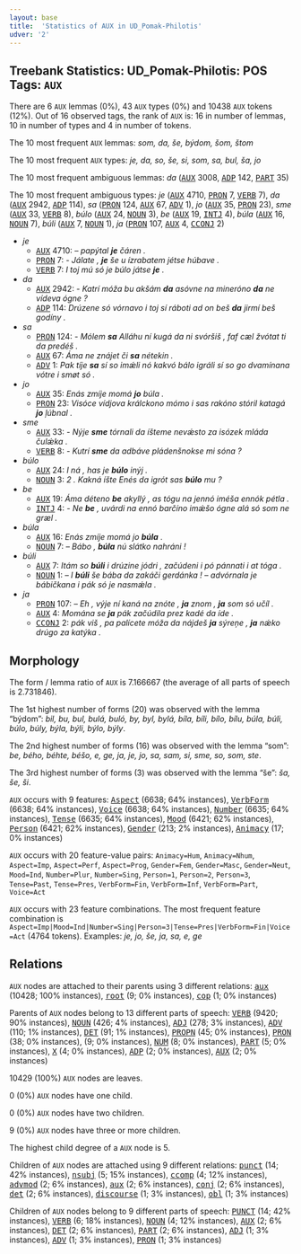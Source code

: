 ```yaml
---
layout: base
title:  'Statistics of AUX in UD_Pomak-Philotis'
udver: '2'
---
```


## Treebank Statistics: UD_Pomak-Philotis: POS Tags: `AUX`

There are 6 `AUX` lemmas (0%), 43 `AUX` types (0%) and 10438 `AUX` tokens (12%).
Out of 16 observed tags, the rank of `AUX` is: 16 in number of lemmas, 10 in number of types and 4 in number of tokens.

The 10 most frequent `AUX` lemmas: <em>som, da, še, býdom, šom, štom</em>

The 10 most frequent `AUX` types:  <em>je, da, so, še, si, som, sa, bul, ša, jo</em>

The 10 most frequent ambiguous lemmas: <em>da</em> (<tt><a href="qpm_philotis-pos-AUX.html">AUX</a></tt> 3008, <tt><a href="qpm_philotis-pos-ADP.html">ADP</a></tt> 142, <tt><a href="qpm_philotis-pos-PART.html">PART</a></tt> 35)

The 10 most frequent ambiguous types:  <em>je</em> (<tt><a href="qpm_philotis-pos-AUX.html">AUX</a></tt> 4710, <tt><a href="qpm_philotis-pos-PRON.html">PRON</a></tt> 7, <tt><a href="qpm_philotis-pos-VERB.html">VERB</a></tt> 7), <em>da</em> (<tt><a href="qpm_philotis-pos-AUX.html">AUX</a></tt> 2942, <tt><a href="qpm_philotis-pos-ADP.html">ADP</a></tt> 114), <em>sa</em> (<tt><a href="qpm_philotis-pos-PRON.html">PRON</a></tt> 124, <tt><a href="qpm_philotis-pos-AUX.html">AUX</a></tt> 67, <tt><a href="qpm_philotis-pos-ADV.html">ADV</a></tt> 1), <em>jo</em> (<tt><a href="qpm_philotis-pos-AUX.html">AUX</a></tt> 35, <tt><a href="qpm_philotis-pos-PRON.html">PRON</a></tt> 23), <em>sme</em> (<tt><a href="qpm_philotis-pos-AUX.html">AUX</a></tt> 33, <tt><a href="qpm_philotis-pos-VERB.html">VERB</a></tt> 8), <em>búlo</em> (<tt><a href="qpm_philotis-pos-AUX.html">AUX</a></tt> 24, <tt><a href="qpm_philotis-pos-NOUN.html">NOUN</a></tt> 3), <em>be</em> (<tt><a href="qpm_philotis-pos-AUX.html">AUX</a></tt> 19, <tt><a href="qpm_philotis-pos-INTJ.html">INTJ</a></tt> 4), <em>búla</em> (<tt><a href="qpm_philotis-pos-AUX.html">AUX</a></tt> 16, <tt><a href="qpm_philotis-pos-NOUN.html">NOUN</a></tt> 7), <em>búli</em> (<tt><a href="qpm_philotis-pos-AUX.html">AUX</a></tt> 7, <tt><a href="qpm_philotis-pos-NOUN.html">NOUN</a></tt> 1), <em>ja</em> (<tt><a href="qpm_philotis-pos-PRON.html">PRON</a></tt> 107, <tt><a href="qpm_philotis-pos-AUX.html">AUX</a></tt> 4, <tt><a href="qpm_philotis-pos-CCONJ.html">CCONJ</a></tt> 2)


* <em>je</em>
  * <tt><a href="qpm_philotis-pos-AUX.html">AUX</a></tt> 4710: <em>– papýtal <b>je</b> čáren .</em>
  * <tt><a href="qpm_philotis-pos-PRON.html">PRON</a></tt> 7: <em>- Jálate , <b>je</b> še u ízrabatem jétse húbave .</em>
  * <tt><a href="qpm_philotis-pos-VERB.html">VERB</a></tt> 7: <em>I toj mú só je búlo játse <b>je</b> .</em>
* <em>da</em>
  * <tt><a href="qpm_philotis-pos-AUX.html">AUX</a></tt> 2942: <em>- Katrí móža bu akšám <b>da</b> asóvne na mineróno <b>da</b> ne vídeva ógne ?</em>
  * <tt><a href="qpm_philotis-pos-ADP.html">ADP</a></tt> 114: <em>Drúzene só vórnavo i toj sí ráboti ad on beš <b>da</b> jirmí beš godíny .</em>
* <em>sa</em>
  * <tt><a href="qpm_philotis-pos-PRON.html">PRON</a></tt> 124: <em>- Mólem <b>sa</b> Alláhu ní kugá da ni svóršiš , faf cæl žvótat ti da predéš .</em>
  * <tt><a href="qpm_philotis-pos-AUX.html">AUX</a></tt> 67: <em>Áma ne znájet či <b>sa</b> nétekin .</em>
  * <tt><a href="qpm_philotis-pos-ADV.html">ADV</a></tt> 1: <em>Pak tíje <b>sa</b> sí so imǽli nó kakvó bálo igráli sí so go dvamínana vótre i smøt só .</em>
* <em>jo</em>
  * <tt><a href="qpm_philotis-pos-AUX.html">AUX</a></tt> 35: <em>Enás zmíje momá <b>jo</b> búla .</em>
  * <tt><a href="qpm_philotis-pos-PRON.html">PRON</a></tt> 23: <em>Visóce vídjova králckono mómo i sas rakóno stóril katagá <b>jo</b> ļúbnal .</em>
* <em>sme</em>
  * <tt><a href="qpm_philotis-pos-AUX.html">AUX</a></tt> 33: <em>- Nýje <b>sme</b> tórnali da íšteme nevǽsto za isózek mláda čulǽka .</em>
  * <tt><a href="qpm_philotis-pos-VERB.html">VERB</a></tt> 8: <em>- Kutrí <b>sme</b> da adbáve pládenšnokse mi sóna ?</em>
* <em>búlo</em>
  * <tt><a href="qpm_philotis-pos-AUX.html">AUX</a></tt> 24: <em>I ná , has je <b>búlo</b> inýj .</em>
  * <tt><a href="qpm_philotis-pos-NOUN.html">NOUN</a></tt> 3: <em>2 . Kakná íšte Enés da igrót sas <b>búlo</b> mu ?</em>
* <em>be</em>
  * <tt><a href="qpm_philotis-pos-AUX.html">AUX</a></tt> 19: <em>Áma déteno <b>be</b> akyllý , as tógu na jennó iméša ennók pétla .</em>
  * <tt><a href="qpm_philotis-pos-INTJ.html">INTJ</a></tt> 4: <em>- Ne <b>be</b> , uvárdi na ennó barčíno imǽšo ógne alá só som ne græl .</em>
* <em>búla</em>
  * <tt><a href="qpm_philotis-pos-AUX.html">AUX</a></tt> 16: <em>Enás zmíje momá jo <b>búla</b> .</em>
  * <tt><a href="qpm_philotis-pos-NOUN.html">NOUN</a></tt> 7: <em>– Bábo , <b>búla</b> nú slátko nahráni !</em>
* <em>búli</em>
  * <tt><a href="qpm_philotis-pos-AUX.html">AUX</a></tt> 7: <em>Itám so <b>búli</b> i drúzine jódri , začúdeni i pó pánnati i at tóga .</em>
  * <tt><a href="qpm_philotis-pos-NOUN.html">NOUN</a></tt> 1: <em>– I <b>búli</b> še bába da zakáči gerdánka ! – advórnala je bábičkana i pák só je nasmǽla .</em>
* <em>ja</em>
  * <tt><a href="qpm_philotis-pos-PRON.html">PRON</a></tt> 107: <em>– Eh , výje ní kaná na znóte , <b>ja</b> znom , <b>ja</b> som só učíl .</em>
  * <tt><a href="qpm_philotis-pos-AUX.html">AUX</a></tt> 4: <em>Momána se <b>ja</b> pák začúdila prez kadé da íde .</em>
  * <tt><a href="qpm_philotis-pos-CCONJ.html">CCONJ</a></tt> 2: <em>pák viš , pa palícete móža da nájdeš <b>ja</b> sýreņe , <b>ja</b> nǽko drúgo za katýka .</em>

## Morphology

The form / lemma ratio of `AUX` is 7.166667 (the average of all parts of speech is 2.731846).

The 1st highest number of forms (20) was observed with the lemma “býdom”: <em>bil, bu, bul, bulá, buló, by, byl, bylá, bíla, bíli, bílo, bílu, búla, búli, búlo, búly, býla, býli, býlo, býly</em>.

The 2nd highest number of forms (16) was observed with the lemma “som”: <em>be, bého, béhte, béšo, e, ge, ja, je, jo, sa, sam, si, sme, so, som, ste</em>.

The 3rd highest number of forms (3) was observed with the lemma “še”: <em>ša, še, ši</em>.

`AUX` occurs with 9 features: <tt><a href="qpm_philotis-feat-Aspect.html">Aspect</a></tt> (6638; 64% instances), <tt><a href="qpm_philotis-feat-VerbForm.html">VerbForm</a></tt> (6638; 64% instances), <tt><a href="qpm_philotis-feat-Voice.html">Voice</a></tt> (6638; 64% instances), <tt><a href="qpm_philotis-feat-Number.html">Number</a></tt> (6635; 64% instances), <tt><a href="qpm_philotis-feat-Tense.html">Tense</a></tt> (6635; 64% instances), <tt><a href="qpm_philotis-feat-Mood.html">Mood</a></tt> (6421; 62% instances), <tt><a href="qpm_philotis-feat-Person.html">Person</a></tt> (6421; 62% instances), <tt><a href="qpm_philotis-feat-Gender.html">Gender</a></tt> (213; 2% instances), <tt><a href="qpm_philotis-feat-Animacy.html">Animacy</a></tt> (17; 0% instances)

`AUX` occurs with 20 feature-value pairs: `Animacy=Hum`, `Animacy=Nhum`, `Aspect=Imp`, `Aspect=Perf`, `Aspect=Prog`, `Gender=Fem`, `Gender=Masc`, `Gender=Neut`, `Mood=Ind`, `Number=Plur`, `Number=Sing`, `Person=1`, `Person=2`, `Person=3`, `Tense=Past`, `Tense=Pres`, `VerbForm=Fin`, `VerbForm=Inf`, `VerbForm=Part`, `Voice=Act`

`AUX` occurs with 23 feature combinations.
The most frequent feature combination is `Aspect=Imp|Mood=Ind|Number=Sing|Person=3|Tense=Pres|VerbForm=Fin|Voice=Act` (4764 tokens).
Examples: <em>je, jo, še, ja, sa, e, ge</em>


## Relations

`AUX` nodes are attached to their parents using 3 different relations: <tt><a href="qpm_philotis-dep-aux.html">aux</a></tt> (10428; 100% instances), <tt><a href="qpm_philotis-dep-root.html">root</a></tt> (9; 0% instances), <tt><a href="qpm_philotis-dep-cop.html">cop</a></tt> (1; 0% instances)

Parents of `AUX` nodes belong to 13 different parts of speech: <tt><a href="qpm_philotis-pos-VERB.html">VERB</a></tt> (9420; 90% instances), <tt><a href="qpm_philotis-pos-NOUN.html">NOUN</a></tt> (426; 4% instances), <tt><a href="qpm_philotis-pos-ADJ.html">ADJ</a></tt> (278; 3% instances), <tt><a href="qpm_philotis-pos-ADV.html">ADV</a></tt> (110; 1% instances), <tt><a href="qpm_philotis-pos-DET.html">DET</a></tt> (91; 1% instances), <tt><a href="qpm_philotis-pos-PROPN.html">PROPN</a></tt> (45; 0% instances), <tt><a href="qpm_philotis-pos-PRON.html">PRON</a></tt> (38; 0% instances),  (9; 0% instances), <tt><a href="qpm_philotis-pos-NUM.html">NUM</a></tt> (8; 0% instances), <tt><a href="qpm_philotis-pos-PART.html">PART</a></tt> (5; 0% instances), <tt><a href="qpm_philotis-pos-X.html">X</a></tt> (4; 0% instances), <tt><a href="qpm_philotis-pos-ADP.html">ADP</a></tt> (2; 0% instances), <tt><a href="qpm_philotis-pos-AUX.html">AUX</a></tt> (2; 0% instances)

10429 (100%) `AUX` nodes are leaves.

0 (0%) `AUX` nodes have one child.

0 (0%) `AUX` nodes have two children.

9 (0%) `AUX` nodes have three or more children.

The highest child degree of a `AUX` node is 5.

Children of `AUX` nodes are attached using 9 different relations: <tt><a href="qpm_philotis-dep-punct.html">punct</a></tt> (14; 42% instances), <tt><a href="qpm_philotis-dep-nsubj.html">nsubj</a></tt> (5; 15% instances), <tt><a href="qpm_philotis-dep-ccomp.html">ccomp</a></tt> (4; 12% instances), <tt><a href="qpm_philotis-dep-advmod.html">advmod</a></tt> (2; 6% instances), <tt><a href="qpm_philotis-dep-aux.html">aux</a></tt> (2; 6% instances), <tt><a href="qpm_philotis-dep-conj.html">conj</a></tt> (2; 6% instances), <tt><a href="qpm_philotis-dep-det.html">det</a></tt> (2; 6% instances), <tt><a href="qpm_philotis-dep-discourse.html">discourse</a></tt> (1; 3% instances), <tt><a href="qpm_philotis-dep-obl.html">obl</a></tt> (1; 3% instances)

Children of `AUX` nodes belong to 9 different parts of speech: <tt><a href="qpm_philotis-pos-PUNCT.html">PUNCT</a></tt> (14; 42% instances), <tt><a href="qpm_philotis-pos-VERB.html">VERB</a></tt> (6; 18% instances), <tt><a href="qpm_philotis-pos-NOUN.html">NOUN</a></tt> (4; 12% instances), <tt><a href="qpm_philotis-pos-AUX.html">AUX</a></tt> (2; 6% instances), <tt><a href="qpm_philotis-pos-DET.html">DET</a></tt> (2; 6% instances), <tt><a href="qpm_philotis-pos-PART.html">PART</a></tt> (2; 6% instances), <tt><a href="qpm_philotis-pos-ADJ.html">ADJ</a></tt> (1; 3% instances), <tt><a href="qpm_philotis-pos-ADV.html">ADV</a></tt> (1; 3% instances), <tt><a href="qpm_philotis-pos-PRON.html">PRON</a></tt> (1; 3% instances)

